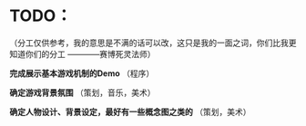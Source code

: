 # TODO：

（分工仅供参考，我的意思是不满的话可以改，这只是我的一面之词，你们比我更知道你们的分工  ————赛博死灵法师）

**完成展示基本游戏机制的Demo** （程序）

**确定游戏背景氛围** （策划，音乐，美术）

**确定人物设计、背景设定，最好有一些概念图之类的** （策划，美术）